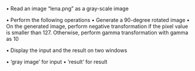 • Read an image “lena.png” as a gray-scale image

• Perform the following operations
  • Generate a 90-degree rotated image 
  • On the generated image, perform negative transformation if the pixel value is smaller than 127. Otherwise, perform gamma transformation with gamma as 10

• Display the input and the result on two windows
  
  • ‘gray image’ for input
  • ‘result’ for result
